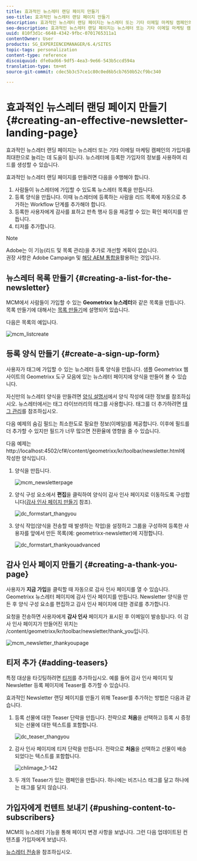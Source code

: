 ```yaml
---
title: 효과적인 뉴스레터 랜딩 페이지 만들기
seo-title: 효과적인 뉴스레터 랜딩 페이지 만들기
description: 효과적인 뉴스레터 랜딩 페이지는 뉴스레터 또는 기타 이메일 마케팅 캠페인의 가입자를 최대한으로 늘리는 데 도움이 됩니다. 뉴스레터에 등록한 가입자의 정보를 사용하여 리드를 생성할 수 있습니다.
seo-description: 효과적인 뉴스레터 랜딩 페이지는 뉴스레터 또는 기타 이메일 마케팅 캠페인의 가입자를 최대한으로 늘리는 데 도움이 됩니다. 뉴스레터에 등록한 가입자의 정보를 사용하여 리드를 생성할 수 있습니다.
uuid: 810f3d1c-6648-4342-9fbc-0701765311a1
contentOwner: User
products: SG_EXPERIENCEMANAGER/6.4/SITES
topic-tags: personalization
content-type: reference
discoiquuid: dfe0ad66-9df5-4ea3-9e66-543b5ccd594a
translation-type: tm+mt
source-git-commit: cdec5b3c57ce1c80c0ed6b5cb7650b52cf9bc340

---
```



# 효과적인 뉴스레터 랜딩 페이지 만들기{#creating-an-effective-newsletter-landing-page}

효과적인 뉴스레터 랜딩 페이지는 뉴스레터 또는 기타 이메일 마케팅 캠페인의 가입자를 최대한으로 늘리는 데 도움이 됩니다. 뉴스레터에 등록한 가입자의 정보를 사용하여 리드를 생성할 수 있습니다.

효과적인 뉴스레터 랜딩 페이지를 만들려면 다음을 수행해야 합니다.

1. 사람들이 뉴스레터에 가입할 수 있도록 뉴스레터 목록을 만듭니다.
1. 등록 양식을 만듭니다. 이때 뉴스레터에 등록하는 사람을 리드 목록에 자동으로 추가하는 Workflow 단계를 추가해야 합니다.
1. 등록한 사용자에게 감사를 표하고 판촉 행사 등을 제공할 수 있는 확인 페이지를 만듭니다.
1. 티저를 추가합니다.

>[!NOTE]
>
>Adobe는 이 기능(리드 및 목록 관리)을 추가로 개선할 계획이 없습니다.\
>권장 사항은 Adobe Campaign 및 [해당 AEM 통합을](/help/sites-administering/campaign.md)활용하는 것입니다.

## 뉴스레터 목록 만들기 {#creating-a-list-for-the-newsletter}

MCM에서 사람들이 가입할 수 있는 **Geometrixx 뉴스레터**&#x200B;와 같은 목록을 만듭니다. 목록 만들기에 대해서는 [목록 만들기](/help/sites-classic-ui-authoring/classic-personalization-campaigns.md#creatingnewlists)에 설명되어 있습니다.

다음은 목록의 예입니다.

![mcm_listcreate](assets/mcm_listcreate.png)

## 등록 양식 만들기 {#create-a-sign-up-form}

사용자가 태그에 가입할 수 있는 뉴스레터 등록 양식을 만듭니다. 샘플 Geometrixx 웹 사이트의 Geometrixx 도구 모음에 있는 뉴스레터 페이지에 양식을 만들어 볼 수 있습니다.

자신만의 뉴스레터 양식을 만들려면 [양식 설명서](/help/sites-authoring/default-components.md#form)에서 양식 작성에 대한 정보를 참조하십시오. 뉴스레터에서는 태그 라이브러리의 태그를 사용합니다. 태그를 더 추가하려면 [태그 관리](/help/sites-authoring/tags.md#tagadministration)를 참조하십시오.

다음 예제의 숨김 필드는 최소한도로 필요한 정보(이메일)를 제공합니다. 이후에 필드를 더 추가할 수 있지만 필드가 너무 많으면 전환율에 영향을 줄 수 있습니다.

다음 예제는 http://localhost:4502/cf#/content/geometrixx/kr/toolbar/newsletter.html에 작성한 양식입니다.

1. 양식을 만듭니다.

   ![mcm_newsletterpage](assets/mcm_newsletterpage.png)

1. 양식 구성 요소에서 **편집**&#x200B;을 클릭하여 양식이 감사 인사 페이지로 이동하도록 구성합니다([감사 인사 페이지 만들기](#creating-a-thank-you-page) 참조).

   ![dc_formstart_thangyou](assets/dc_formstart_thankyou.png)

1. 양식 작업(양식을 전송할 때 발생하는 작업)을 설정하고 그룹을 구성하여 등록한 사용자를 앞에서 만든 목록(예: geometrixx-newsletter)에 지정합니다.

   ![dc_formstart_thankyouadvanced](assets/dc_formstart_thankyouadvanced.png)

## 감사 인사 페이지 만들기 {#creating-a-thank-you-page}

사용자가 **지금 가입**&#x200B;을 클릭할 때 자동으로 감사 인사 페이지를 열 수 있습니다. Geometrixx 뉴스레터 페이지에 감사 인사 페이지를 만듭니다. Newsletter 양식을 만든 후 양식 구성 요소를 편집하고 감사 인사 페이지에 대한 경로를 추가합니다.

요청을 전송하면 사용자에게 **감사 인사** 페이지가 표시된 후 이메일이 발송됩니다. 이 감사 인사 페이지가 만들어진 위치는 /content/geometrixx/kr/toolbar/newsletter/thank_you입니다.

![mcm_newsletter_thankyoupage](assets/mcm_newsletter_thankyoupage.png)

## 티저 추가 {#adding-teasers}

특정 대상을 타깃팅하려면 [티저](/help/sites-classic-ui-authoring/classic-personalization-campaigns.md#teasers)를 추가하십시오. 예를 들어 감사 인사 페이지 및 Newsletter 등록 페이지에 Teaser를 추가할 수 있습니다.

효과적인 Newsletter 랜딩 페이지를 만들기 위해 Teaser를 추가하는 방법은 다음과 같습니다.

1. 등록 선물에 대한 Teaser 단락을 만듭니다. 전략으로 **처음**&#x200B;을 선택하고 등록 시 증정되는 선물에 대한 텍스트를 포함합니다.

   ![dc_teaser_thangyou](assets/dc_teaser_thankyou.png)

1. 감사 인사 페이지에 티저 단락을 만듭니다. 전략으로 **처음**&#x200B;을 선택하고 선물이 배송되었다는 텍스트를 포함합니다.

   ![chlimage_1-142](assets/chlimage_1-142.png)

1. 두 개의 Teaser가 있는 캠페인을 만듭니다. 하나에는 비즈니스 태그를 달고 하나에는 태그를 달지 않습니다.

## 가입자에게 컨텐트 보내기 {#pushing-content-to-subscribers}

MCM의 뉴스레터 기능을 통해 페이지 변경 사항을 보냅니다. 그런 다음 업데이트된 컨텐츠를 가입자에게 보냅니다.

[뉴스레터 전송](/help/sites-classic-ui-authoring/classic-personalization-campaigns.md#newsletters)을 참조하십시오.
